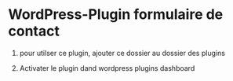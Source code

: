# WordPress-Plugin formulaire de contact

1. pour utilser ce plugin, ajouter ce dossier au dossier des plugins

2. Activater le plugin dand wordpress plugins dashboard
